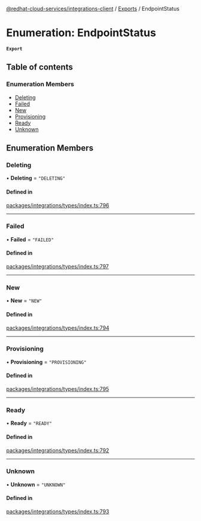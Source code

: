 [@redhat-cloud-services/integrations-client](../README.md) / [Exports](../modules.md) / EndpointStatus

# Enumeration: EndpointStatus

**`Export`**

## Table of contents

### Enumeration Members

- [Deleting](EndpointStatus.md#deleting)
- [Failed](EndpointStatus.md#failed)
- [New](EndpointStatus.md#new)
- [Provisioning](EndpointStatus.md#provisioning)
- [Ready](EndpointStatus.md#ready)
- [Unknown](EndpointStatus.md#unknown)

## Enumeration Members

### Deleting

• **Deleting** = ``"DELETING"``

#### Defined in

[packages/integrations/types/index.ts:796](https://github.com/RedHatInsights/javascript-clients/blob/master/packages/integrations/types/index.ts#L796)

___

### Failed

• **Failed** = ``"FAILED"``

#### Defined in

[packages/integrations/types/index.ts:797](https://github.com/RedHatInsights/javascript-clients/blob/master/packages/integrations/types/index.ts#L797)

___

### New

• **New** = ``"NEW"``

#### Defined in

[packages/integrations/types/index.ts:794](https://github.com/RedHatInsights/javascript-clients/blob/master/packages/integrations/types/index.ts#L794)

___

### Provisioning

• **Provisioning** = ``"PROVISIONING"``

#### Defined in

[packages/integrations/types/index.ts:795](https://github.com/RedHatInsights/javascript-clients/blob/master/packages/integrations/types/index.ts#L795)

___

### Ready

• **Ready** = ``"READY"``

#### Defined in

[packages/integrations/types/index.ts:792](https://github.com/RedHatInsights/javascript-clients/blob/master/packages/integrations/types/index.ts#L792)

___

### Unknown

• **Unknown** = ``"UNKNOWN"``

#### Defined in

[packages/integrations/types/index.ts:793](https://github.com/RedHatInsights/javascript-clients/blob/master/packages/integrations/types/index.ts#L793)
